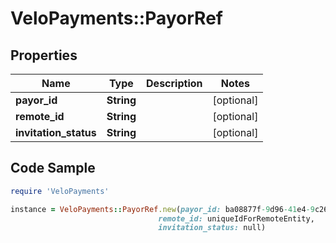 # VeloPayments::PayorRef

## Properties

Name | Type | Description | Notes
------------ | ------------- | ------------- | -------------
**payor_id** | **String** |  | [optional] 
**remote_id** | **String** |  | [optional] 
**invitation_status** | **String** |  | [optional] 

## Code Sample

```ruby
require 'VeloPayments'

instance = VeloPayments::PayorRef.new(payor_id: ba08877f-9d96-41e4-9c26-44a872d856ae,
                                 remote_id: uniqueIdForRemoteEntity,
                                 invitation_status: null)
```


